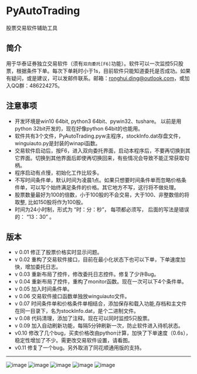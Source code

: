 # PyAutoTrading
股票交易软件辅助工具

## 简介
用于华泰证券独立交易软件（须有`双向委托[F6]`功能）。软件可以一次监控5只股票，根据条件下单。每次下单耗时小于1s，目前软件只能知道委托是否成功。如果有疑问，或是建议，可以发邮件联系。邮箱：ronghui.ding@outlook.com，或加入QQ群：486224275。

## 注意事项
* 开发环境是win10 64bit, python3 64bit、pywin32、tushare。 以前是用python 32bit开发的，现在好像python 64bit的也能用。
* 软件共有3个文件，PyAutoTrading.pyw主程序，stockInfo.dat存盘文件，winguiauto.py是封装的winapi函数。
* 交易软件启动后，按F6，进入双向委托界面，启动本程序后，不要再切换到其它界面。切换到其他界面后即使再切换回来，有些情况会导致不能正常获取句柄。
* 程序启动有点慢，初始化工作比较多。
* 不写时间条件单，默认时间为凌晨1点。如果只想要时间条件单而忽略价格条件单，可以写个始终满足条件的价格。其它地方不写，这行将不做处理。
* 股票数量最好为100的倍数，小于100股的不会交易，大于100、非整数倍的将取整, 比如150股将作为100股。
* 时间为24小时制，形式为 “时：分：秒”， 每项都必须写， 后面的写法是错误的： “13：30” 。

## 版本
* v 0.01 修正了股票价格实时显示问题。
* v 0.02 重构了交易软件接口，目前在最小化状态下也可以下单，下单速度加快，增加委托日志。
* v 0.03 重新布局了控件，修改委托日志控件。修复了少许Bug。
* v 0.04 重新布局了控件，重构了monitor函数。现在一次可以下4个条件单。
* v 0.05 加入时间条件单。
* v 0.06 交易软件接口函数单独放winguiauto文件。
* v 0.07 时间条件单和价格条件单相结合，添加保存和载入功能,存档和主文件在同一目录下，名为stockInfo.dat，是个二进制文件。	
* v 0.08 代码清理，添加了注释。现在可以同时监控5只股票。
* v 0.09 加入自动刷新功能，每隔5分钟刷新一次，防止软件进入待机状态。
* v0.10 修改了几个bug，买卖价格改由python计算，加快了下单速度（0.6s），稳定性增加了不少。需更改交易软件设置，请看图。
* v0.11 修复了一个bug。另外取消了同花顺通用版的支持。


-----------------------------------
![image](https://github.com/drongh/PyAutoTrading/raw/master/Logo/setting1.png)
![image](https://github.com/drongh/PyAutoTrading/raw/master/Logo/setting2.png)
![image](https://github.com/drongh/PyAutoTrading/raw/master/Logo/setting3.png)
![image](https://github.com/drongh/PyAutoTrading/raw/master/Logo/setting4.png)
![image](https://github.com/drongh/PyAutoTrading/raw/master/Logo/trading.png)